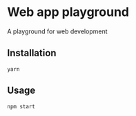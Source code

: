 # Web app playground

A playground for web development

## Installation

`yarn`

## Usage

`npm start`
